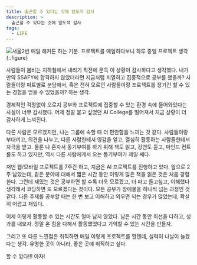 ```yaml
---
title: 출근할 수 있다는 것에 압도적 감사
description: >
  출근할 수 있다는 것에 압도적 감사
tags:
  - LIFE
---
```


![서울2반](https://user-images.githubusercontent.com/27988544/65672034-54d39200-e083-11e9-8f6d-7eac8b228acb.jpg)
매일 해커톤 하는 기분. 프로젝트를 매일하다보니 하루 종일 프로젝트 생각
{:.figure}

사람들이 붐비는 지하철에서 내리기 직전에 문득 이 상황이 감사하다고 생각했다. 내가 만약 SSAFY에 합격하지 않았더라면 지금처럼 치열하고 집중적으로 공부를 했을까? 사람들이랑 파트별로 분담해서, 혹은 전혀 모르던 사람들이랑 프로젝트를 장기간 할 수 있는 경험을 얻을 수 있었을까? 하는 생각.

경제적인 걱정없이 오로지 공부와 프로젝트에 집중할 수 있는 환경 속에 들어와있다는 사실이 너무 감사했다. 어제 정말 붙고 싶었던 AI College를 떨어져서 지금 상황이 더 감사하게 느껴진다.

다른 사람은 모르겠지만, 나는 그룹에 속할 때 더 편안함을 느끼는 것 같다. 사람들이랑 부대끼고, 의견을 나누고, 다른 사람한테서 영감을 얻고, 열심히 활동하는 사람들한테서 자극을 받고. 물론 나 혼자서 동기부여를 하기 위해 책도 읽고, 강연도 듣고, 마인드 컨트롤도 하고 있지만, 역시 다른 사람에게서 오는 동기부여가 제일 쎄다.

저번 웹/모바일 프로젝트를 7주간 하고, 지금은 AI 프로젝트를 진행하고 있다. 앞으로 2주 남았는데, 같은 분야에 대해서 짧은 시간 동안 이렇게 많은 책을 읽은 것은 처음 경험한다. 그런데 재밌는 것은 공부하면 할 수록 더욱 모르겠고, 더 파고 들고싶고, 이해했다 생각해서 코딩하면 또 모르겠다는 것이다. 모든 공부가 장애물을 하나씩 넘는 과정인 것 같다. 다른 주제를 공부할 때는 한 번 보고 이해하고 외우면 되는 경우가 많았는데, 확실히 어렵고 재밌다.

이제 이렇게 활동할 수 있는 시간도 얼마 남지 않았다. 남은 시간 동안 최선을 다하고, 성과를 내보자. 정말 온 힘을 다해서 활동했었다고 기억할 수 있는 시간을 만들자.

그리고 또 다른 느낀점은 취직하면 매일 이렇게 프로젝트를 할텐데, 실력이 나날이 늘겠다는 생각. 유명한 곳이 아니라, 좋은 곳에 취직하고 싶다.

할 수 있다!!! 아자!